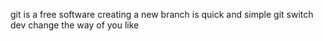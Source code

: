 git is a free software
creating a new branch is quick and simple
git switch dev change the way of you like
